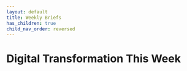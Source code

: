 ```yaml
---
layout: default
title: Weekly Briefs
has_children: true
child_nav_order: reversed
---
```


# Digital Transformation This Week
